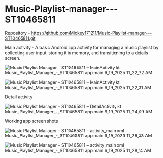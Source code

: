 # Music-Playlist-manager---ST10465811


Repository - https://github.com/Mickey171211/Music-Playlist-manager---ST10465811.git 

Main activity - A basic Android app activity for managing a music playlist by collecting user input, storing it in memory, and transitioning to a details screen. 

![Music Playlist Manager - ST10465811 – MainActivity kt  Music_Playlist_Manager_-_ST10465811 app main  6_19_2025 11_22_22 AM](https://github.com/user-attachments/assets/8c91b8e0-5e43-4833-bce5-21ea3518c3c3)

![Music Playlist Manager - ST10465811 – MainActivity kt  Music_Playlist_Manager_-_ST10465811 app main  6_19_2025 11_22_31 AM](https://github.com/user-attachments/assets/abdb3679-c889-44fd-bfa1-ad06fba1b1ca)

Detail activity 

![Music Playlist Manager - ST10465811 – DetailActivity kt  Music_Playlist_Manager_-_ST10465811 app main  6_19_2025 11_24_09 AM](https://github.com/user-attachments/assets/56086d0a-df4f-48d5-8ecf-90089c6758c4)

Working app screen shots 

![Music Playlist Manager - ST10465811 – activity_main xml  Music_Playlist_Manager_-_ST10465811 app main  6_19_2025 11_29_33 AM](https://github.com/user-attachments/assets/0972ef74-270d-4a3e-a0b1-5e89bab3692d)

![Music Playlist Manager - ST10465811 – activity_main xml  Music_Playlist_Manager_-_ST10465811 app main  6_19_2025 11_28_14 AM](https://github.com/user-attachments/assets/15a7f0d3-343f-4b1e-ae99-6635519006a2)
